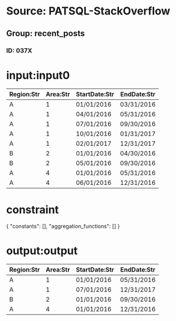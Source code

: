 # Source: PATSQL-StackOverflow
## Group: recent_posts
### ID: 037X

# input:input0

| Region:Str | Area:Str | StartDate:Str | EndDate:Str |
|---|---|---|---|
| A | 1 | 01/01/2016 | 03/31/2016 |
| A | 1 | 04/01/2016 | 05/31/2016 |
| A | 1 | 07/01/2016 | 09/30/2016 |
| A | 1 | 10/01/2016 | 01/31/2017 |
| A | 1 | 02/01/2017 | 12/31/2017 |
| B | 2 | 01/01/2016 | 04/30/2016 |
| B | 2 | 05/01/2016 | 09/30/2016 |
| A | 4 | 01/01/2016 | 05/31/2016 |
| A | 4 | 06/01/2016 | 12/31/2016 |

# constraint

{
  "constants": [],
  "aggregation_functions": []
}

# output:output

| Region:Str | Area:Str | StartDate:Str | EndDate:Str |
|---|---|---|---|
| A | 1 | 01/01/2016 | 05/31/2016 |
| A | 1 | 07/01/2016 | 12/31/2017 |
| B | 2 | 01/01/2016 | 09/30/2016 |
| A | 4 | 01/01/2016 | 12/31/2016 |

